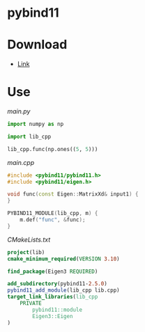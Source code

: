 # pybind11

# Download

* [Link](https://github.com/pybind/pybind11/releases)

# Use

*main.py*

```python
import numpy as np

import lib_cpp

lib_cpp.func(np.ones((5, 5)))
```

*main.cpp*

```c++
#include <pybind11/pybind11.h>
#include <pybind11/eigen.h>

void func(const Eigen::MatrixXd& input1) {
}

PYBIND11_MODULE(lib_cpp, m) {
    m.def("func", &func);
}
```

*CMakeLists.txt*

```cmake
project(lib)
cmake_minimum_required(VERSION 3.10)

find_package(Eigen3 REQUIRED)

add_subdirectory(pybind11-2.5.0)
pybind11_add_module(lib_cpp lib.cpp)
target_link_libraries(lib_cpp
    PRIVATE
        pybind11::module
        Eigen3::Eigen
)
```
